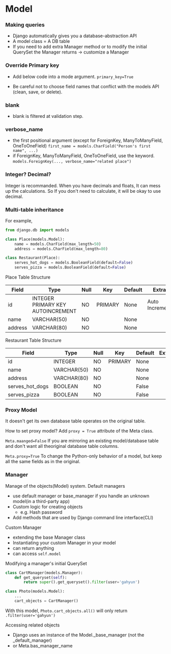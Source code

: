 # Model
### Making queries
- Django automatically gives you a database-abstraction API
- A model class = A DB table
- If you need to add extra Manager method or to modify the initial QuerySet the Manager returns -> customize a Manager

### Override Primary key
- Add below code into a mode argument.
`primary_key=True`

- Be careful not to choose field names that conflict with the models API (clean, save, or delete).

### blank
- blank is filtered at validation step.

### verbose_name
- the first positional argument (except for ForeignKey, ManyToManyField, OneToOneField)
`first_name = models.CharField("Person's first name", ...)`
- if ForeignKey, ManyToManyField, OneToOneField, use the keyword.
`models.ForeignKey(..., verbose_name="related place")`

### Integer? Decimal?
Integer is recommanded. When you have decimals and floats, It can mess up the calculations.
So If you don't need to calculate, it will be okay to use decimal.

### Multi-table inheritance
For example,
```python
from django.db import models

class Place(models.Model):
    name = models.CharField(max_length=50)
    address = models.CharField(max_length=80)

class Restaurant(Place):
    serves_hot_dogs = models.BooleanField(default=False)
    serves_pizza = models.BooleanField(default=False)
```
 Place Table Structure

| Field   | Type            | Null | Key     | Default | Extra          |
|---------|-----------------|------|---------|---------|----------------|
| id      | INTEGER PRIMARY KEY AUTOINCREMENT | NO   | PRIMARY | None    | Auto Increment |
| name    | VARCHAR(50)     | NO   |         | None    |                |
| address | VARCHAR(80)     | NO   |         | None    |                |


Restaurant Table Structure

| Field           | Type         | Null | Key     | Default | Extra          |
|-----------------|--------------|------|---------|---------|----------------|
| id              | INTEGER      | NO   | PRIMARY | None    |                |
| name            | VARCHAR(50)  | NO   |         | None    |                |
| address         | VARCHAR(80)  | NO   |         | None    |                |
| serves_hot_dogs | BOOLEAN      | NO   |         | False   |                |
| serves_pizza    | BOOLEAN      | NO   |         | False   |                |

### Proxy Model
It doesn't get its own database table operates on the original table.

How to set proxy model?
Add `proxy = True` attribute of the Meta class.

`Meta.maanged=False` If you are mirroring an existing model/database table and don't want all theoriginal database table columns.

`Meta.proxy=True` To change the Python-only behavior of a model, but keep all the same fields as in the original.



### Manager
Manage of the objects(Model) system.
Default managers
- use default manager or base_manager if you handle an unknown model(in a third-party app)
- Custom logic for creating objects
    - e.g. Hash password
- Add methods that are used by Django command line interface(CLI)


Custom Manager
- extending the base Manager class
- Instantiating your custom Manager in your model
- can return anything
- can access `self.model`

Modifying a manager's initial QuerySet

```python
class CartManager(models.Manager):
    def get_queryset(self):
        return super().get_queryset().filter(user='gahyun')

class Photo(models.Model):
    ...
    cart_objects = CartManager()
```
With this model, `Photo.cart_objects.all()` will only return `.filter(user='gahyun')`


Accessing related objects
- Django uses an instance of the Model._base_manager (not the _default_manager)
- or Meta.bas_manager_name


